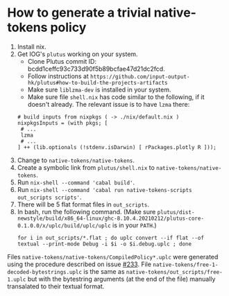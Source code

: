 # How to generate a trivial native-tokens policy
1. Install nix.
1. Get IOG's `plutus` working on your system.
   - Clone Plutus commit ID: bcdd1ceffc93c733d90f5b89bcfae47d21dc2fcd.
   - Follow instructions at `https://github.com/input-output-hk/plutus#how-to-build-the-projects-artifacts` 
   - Make sure `liblzma-dev` is installed in your system. 
   - Make sure file `shell.nix` has code similar to the following, if it doesn't already. The relevant issue is to have `lzma` there:
   ```shell
   # build inputs from nixpkgs ( -> ./nix/default.nix )
   nixpkgsInputs = (with pkgs; [
    # ...
    lzma
    # ...
   ] ++ (lib.optionals (!stdenv.isDarwin) [ rPackages.plotly R ]));
   ```
1. Change to `native-tokens/native-tokens`.
1. Create a symbolic link from `plutus/shell.nix` to `native-tokens/native-tokens`.
1. Run `nix-shell --command 'cabal build'`.
1. Run `nix-shell --command 'cabal run native-tokens-scripts out_scripts scripts'`.
1. There will be 5 flat format files in `out_scripts`.
1. In bash, run the following command. (Make sure 
   `plutus/dist-newstyle/build/x86_64-linux/ghc-8.10.4.20210212/plutus-core-0.1.0.0/x/uplc/build/uplc/uplc` is in your `PATH`.)
   ```shell
   for i in out_scripts/*.flat ; do uplc convert --if flat --of textual --print-mode Debug -i $i -o $i.debug.uplc ; done   
   ```

Files `native-tokens/native-tokens/CompiledPolicy*.uplc` were
generated using the procedure described on issue
[#233](https://github.com/runtimeverification/plutus-core-semantics/issue/233). File
`native-tokens/free-1-decoded-bytestrings.uplc` is the same as 
`native-tokens/out_scripts/free-1.uplc` but with the bytestring arguments (at the end of the file) manually
transalated to their textual format.
